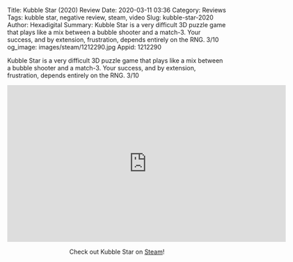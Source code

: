 Title: Kubble Star (2020) Review
Date: 2020-03-11 03:36
Category: Reviews
Tags: kubble star, negative review, steam, video
Slug: kubble-star-2020
Author: Hexadigital
Summary: Kubble Star is a very difficult 3D puzzle game that plays like a mix between a bubble shooter and a match-3. Your success, and by extension, frustration, depends entirely on the RNG. 3/10
og_image: images/steam/1212290.jpg
Appid: 1212290

Kubble Star is a very difficult 3D puzzle game that plays like a mix between a bubble shooter and a match-3. Your success, and by extension, frustration, depends entirely on the RNG. 3/10

<center><iframe src="https://www.youtube.com/embed/A8QhZ1K4j-k?feature=oembed" allow="accelerometer; autoplay; encrypted-media; gyroscope; picture-in-picture" width="640" height="360" frameborder="0"></iframe>

Check out Kubble Star on [Steam](https://store.steampowered.com/app/1212290/?curator_clanid=34633900)!</center>